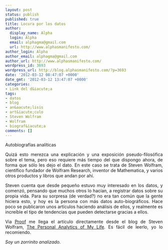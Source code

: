```yaml
---
layout: post
status: publish
published: true
title: Locura por los datos
author:
  display_name: Alpha
  login: Alpha
  email: alphagma@gmail.com
  url: http://www.alphasmanifesto.com/
author_login: Alpha
author_email: alphagma@gmail.com
author_url: http://www.alphasmanifesto.com/
wordpress_id: 3693
wordpress_url: http://blog.alphasmanifesto.com/?p=3693
date: '2012-03-12 08:47:07 +0000'
date_gmt: '2012-03-12 13:47:07 +0000'
categories:
- Link del d&iacute;a
tags:
- datos
- blog
- an&aacute;lisis
- art&iacute;culo
- Steven Wolfram
- Wolfram
- biograf&iacute;a
comments: []
---
```

Autobiografías analíticas

<p style="text-align: justify;">Quiz&aacute; esto merezca una explicaci&oacute;n y una exposici&oacute;n pseudo-filos&oacute;fica sobre el tema, pero eso requiere m&aacute;s tiempo del que dispongo ahora, de forma que s&oacute;lo les dejo el dato. En este caso se trata de Steven Wolfram, cient&iacute;fico fundador de Wolfram Research, inventor de Mathematica, y varios otros productos y libros que andan por ah&iacute;.</p>
<p style="text-align: justify;">Steven cuenta que desde peque&ntilde;o estuvo muy interesado en los datos, y comenz&oacute;, pensando que muchos otros lo hac&iacute;an, a registrar datos sobre su propia vida. Para su sorpresa (de verdad?) no era tan com&uacute;n que la gente hiciera esto, y hoy es la persona con m&aacute;s datos auto-biogr&aacute;ficos. Hace poco se publicaron unos art&iacute;culos haciendo an&aacute;lisis de ellos, y realmente es incre&iacute;ble el tipo de tendencias que pueden detectarse gracias a ellos.</p>
<p style="text-align: justify;">Via <a href="http://proofmathisbeautiful.tumblr.com/post/19073118380/poptech-steven-wolfram-the-personal-analytics">Proof</a> me llega el art&iacute;culo directamente desde el blog de Steven Wolfram, <a href="http://blog.stephenwolfram.com/2012/03/the-personal-analytics-of-my-life/">The Personal Analytics of My Life</a>. Es f&aacute;cil de leerlo, yo lo recomiendo.</p>
<p style="text-align: justify;"><em>Soy un zorrinito analizado.</em></p>
